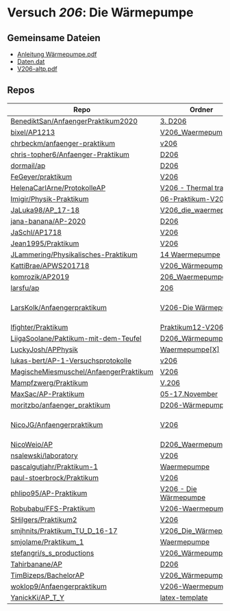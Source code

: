 # Versuch *206*: Die Wärmepumpe

## Gemeinsame Dateien
- [Anleitung Wärmepumpe.pdf](https://docs.google.com/viewer?url=https://raw.githubusercontent.com/BenediktSan/AnfaengerPraktikum2020/main/Versuche%20Semester%20III/3.%20D206/Anleitung%20W%C3%A4rmepumpe.pdf)
- [Daten.dat](https://raw.githubusercontent.com/dormail/ap/main/D206/Daten.dat)
- [V206-altp.pdf](https://docs.google.com/viewer?url=https://raw.githubusercontent.com/LarsKolk/Anfaengerpraktikum/master/V206-Die%20W%C3%A4rmepumpe/V206-altp.pdf)

## Repos

|                                          Repo                                          |                                                                    Ordner                                                                    |                                                                                                                                                                                                                                                  PDFs                                                                                                                                                                                                                                                   |
|----------------------------------------------------------------------------------------|----------------------------------------------------------------------------------------------------------------------------------------------|---------------------------------------------------------------------------------------------------------------------------------------------------------------------------------------------------------------------------------------------------------------------------------------------------------------------------------------------------------------------------------------------------------------------------------------------------------------------------------------------------------|
|[BenediktSan/AnfaengerPraktikum2020](../repo/BenediktSan/AnfaengerPraktikum2020)        |[3. D206](https://github.com/BenediktSan/AnfaengerPraktikum2020/tree/main/Versuche%20Semester%20III/3.%20D206)                                |–                                                                                                                                                                                                                                                                                                                                                                                                                                                                                                        |
|[bixel/AP1213](../repo/bixel/AP1213)                                                    |[V206_Waermepumpe](https://github.com/bixel/AP1213/tree/master/V206_Waermepumpe)                                                              |[00_protokoll.pdf](https://docs.google.com/viewer?url=https://raw.githubusercontent.com/bixel/AP1213/master/V206_Waermepumpe/00_protokoll.pdf)                                                                                                                                                                                                                                                                                                                                                           |
|[chrbeckm/anfaenger-praktikum](../repo/chrbeckm/anfaenger-praktikum)                    |[v206](https://github.com/chrbeckm/anfaenger-praktikum/tree/master/v206)                                                                      |[main.pdf](https://docs.google.com/viewer?url=https://raw.githubusercontent.com/NicoWeio/awesome-ap-pdfs/main/chrbeckm%E2%88%95anfaenger-praktikum/206/main.pdf) \*                                                                                                                                                                                                                                                                                                                                      |
|[chris-topher6/Anfaenger-Praktikum](../repo/chris-topher6/Anfaenger-Praktikum)          |[D206](https://github.com/chris-topher6/Anfaenger-Praktikum/tree/master/D206)                                                                 |–                                                                                                                                                                                                                                                                                                                                                                                                                                                                                                        |
|[dormail/ap](../repo/dormail/ap)                                                        |[D206](https://github.com/dormail/ap/tree/main/D206)                                                                                          |[main.pdf](https://docs.google.com/viewer?url=https://raw.githubusercontent.com/NicoWeio/awesome-ap-pdfs/main/dormail%E2%88%95ap/206/main.pdf) \*                                                                                                                                                                                                                                                                                                                                                        |
|[FeGeyer/praktikum](../repo/FeGeyer/praktikum)                                          |[V206](https://github.com/FeGeyer/praktikum/tree/master/3_Semester/V206)                                                                      |[V206.pdf](https://docs.google.com/viewer?url=https://raw.githubusercontent.com/FeGeyer/praktikum/master/3_Semester/PDF%20Dateien/V206.pdf)                                                                                                                                                                                                                                                                                                                                                              |
|[HelenaCarlArne/ProtokolleAP](../repo/HelenaCarlArne/ProtokolleAP)                      |[V206 - Thermal transfer](https://github.com/HelenaCarlArne/ProtokolleAP/tree/master/V206%20-%20Thermal%20transfer)                           |–                                                                                                                                                                                                                                                                                                                                                                                                                                                                                                        |
|[Imigir/Physik-Praktikum](../repo/Imigir/Physik-Praktikum)                              |[06-Praktikum-V206](https://github.com/Imigir/Physik-Praktikum/tree/master/06-Praktikum-V206)                                                 |–                                                                                                                                                                                                                                                                                                                                                                                                                                                                                                        |
|[JaLuka98/AP_17-18](../repo/JaLuka98/AP_17-18)                                          |[V206_die_waermepumpe](https://github.com/JaLuka98/AP_17-18/tree/master/V206_die_waermepumpe)                                                 |[main.pdf](https://docs.google.com/viewer?url=https://raw.githubusercontent.com/NicoWeio/awesome-ap-pdfs/main/JaLuka98%E2%88%95AP_17-18/206/main.pdf) \*                                                                                                                                                                                                                                                                                                                                                 |
|[jana-banana/AP-2020](../repo/jana-banana/AP-2020)                                      |[D206](https://github.com/jana-banana/AP-2020/tree/main/we%20did%20that/D206)                                                                 |[main.pdf](https://docs.google.com/viewer?url=https://raw.githubusercontent.com/NicoWeio/awesome-ap-pdfs/main/jana-banana%E2%88%95AP-2020/206/main.pdf) \*                                                                                                                                                                                                                                                                                                                                               |
|[JaSchl/AP1718](../repo/JaSchl/AP1718)                                                  |[V206](https://github.com/JaSchl/AP1718/tree/master/V206)                                                                                     |[korrektur.pdf](https://docs.google.com/viewer?url=https://raw.githubusercontent.com/JaSchl/AP1718/master/V206/korrektur.pdf)                                                                                                                                                                                                                                                                                                                                                                            |
|[Jean1995/Praktikum](../repo/Jean1995/Praktikum)                                        |[V206](https://github.com/Jean1995/Praktikum/tree/master/V206)                                                                                |[V206.pdf](https://docs.google.com/viewer?url=https://raw.githubusercontent.com/Jean1995/Praktikum/master/Protokolle_Fertig/V206.pdf)                                                                                                                                                                                                                                                                                                                                                                    |
|[JLammering/Physikalisches-Praktikum](../repo/JLammering/Physikalisches-Praktikum)      |[14 Waermepumpe](https://github.com/JLammering/Physikalisches-Praktikum/tree/master/14%20Waermepumpe)                                         |[main.pdf](https://docs.google.com/viewer?url=https://raw.githubusercontent.com/NicoWeio/awesome-ap-pdfs/main/JLammering%E2%88%95Physikalisches-Praktikum/206/main.pdf) \*                                                                                                                                                                                                                                                                                                                               |
|[KattiBrae/APWS201718](../repo/KattiBrae/APWS201718)                                    |[V206_Wärmepumpe](https://github.com/KattiBrae/APWS201718/tree/master/AP1/V206_W%C3%A4rmepumpe)                                               |–                                                                                                                                                                                                                                                                                                                                                                                                                                                                                                        |
|[komrozik/AP2019](../repo/komrozik/AP2019)                                              |[206_Waermepumpe](https://github.com/komrozik/AP2019/tree/master/206_Waermepumpe)                                                             |[206_Waermepumpe.pdf](https://docs.google.com/viewer?url=https://raw.githubusercontent.com/komrozik/AP2019/master/206_Waermepumpe/206_Waermepumpe.pdf)                                                                                                                                                                                                                                                                                                                                                   |
|[larsfu/ap](../repo/larsfu/ap)                                                          |[206](https://github.com/larsfu/ap/tree/master/206)                                                                                           |–                                                                                                                                                                                                                                                                                                                                                                                                                                                                                                        |
|[LarsKolk/Anfaengerpraktikum](../repo/LarsKolk/Anfaengerpraktikum)                      |[V206-Die Wärmepumpe](https://github.com/LarsKolk/Anfaengerpraktikum/tree/master/V206-Die%20W%C3%A4rmepumpe)                                  |[main.pdf](https://docs.google.com/viewer?url=https://raw.githubusercontent.com/LarsKolk/Anfaengerpraktikum/master/V206-Die%20W%C3%A4rmepumpe/main.pdf)<br/>[main_itemize.pdf](https://docs.google.com/viewer?url=https://raw.githubusercontent.com/LarsKolk/Anfaengerpraktikum/master/V206-Die%20W%C3%A4rmepumpe/main_itemize.pdf)<br/>[V206-altp.pdf](https://docs.google.com/viewer?url=https://raw.githubusercontent.com/LarsKolk/Anfaengerpraktikum/master/V206-Die%20W%C3%A4rmepumpe/V206-altp.pdf)|
|[lfighter/Praktikum](../repo/lfighter/Praktikum)                                        |[Praktikum12-V206](https://github.com/lfighter/Praktikum/tree/master/Praktikum12-V206)                                                        |–                                                                                                                                                                                                                                                                                                                                                                                                                                                                                                        |
|[LiigaSoolane/Paktikum-mit-dem-Teufel](../repo/LiigaSoolane/Paktikum-mit-dem-Teufel)    |[D206_Wärmepumpe](https://github.com/LiigaSoolane/Paktikum-mit-dem-Teufel/tree/main/D206_W%C3%A4rmepumpe)                                     |–                                                                                                                                                                                                                                                                                                                                                                                                                                                                                                        |
|[LuckyJosh/APPhysik](../repo/LuckyJosh/APPhysik)                                        |[Waermepumpe[X]](https://github.com/LuckyJosh/APPhysik/tree/master/Waermepumpe%5BX%5D)                                                        |–                                                                                                                                                                                                                                                                                                                                                                                                                                                                                                        |
|[lukas-bert/AP-1-Versuchsprotokolle](../repo/lukas-bert/AP-1-Versuchsprotokolle)        |[v206](https://github.com/lukas-bert/AP-1-Versuchsprotokolle/tree/main/v206)                                                                  |–                                                                                                                                                                                                                                                                                                                                                                                                                                                                                                        |
|[MagischeMiesmuschel/AnfaengerPraktikum](../repo/MagischeMiesmuschel/AnfaengerPraktikum)|[V206](https://github.com/MagischeMiesmuschel/AnfaengerPraktikum/tree/master/V206)                                                            |[main.pdf](https://docs.google.com/viewer?url=https://raw.githubusercontent.com/NicoWeio/awesome-ap-pdfs/main/MagischeMiesmuschel%E2%88%95AnfaengerPraktikum/206/main.pdf) \*                                                                                                                                                                                                                                                                                                                            |
|[Mampfzwerg/Praktikum](../repo/Mampfzwerg/Praktikum)                                    |[V.206](https://github.com/Mampfzwerg/Praktikum/tree/master/V.206)                                                                            |[main.pdf](https://docs.google.com/viewer?url=https://raw.githubusercontent.com/Mampfzwerg/Praktikum/master/V.206/latex-template/main.pdf)                                                                                                                                                                                                                                                                                                                                                               |
|[MaxSac/AP-Praktikum](../repo/MaxSac/AP-Praktikum)                                      |[05-17.November](https://github.com/MaxSac/AP-Praktikum/tree/master/05-17.November)                                                           |[main.pdf](https://docs.google.com/viewer?url=https://raw.githubusercontent.com/MaxSac/AP-Praktikum/master/05-17.November/build/main.pdf)                                                                                                                                                                                                                                                                                                                                                                |
|[moritzbo/anfaenger_praktikum](../repo/moritzbo/anfaenger_praktikum)                    |[D206-Wärmepumpe](https://github.com/moritzbo/anfaenger_praktikum/tree/main/D206-W%C3%A4rmepumpe)                                             |–                                                                                                                                                                                                                                                                                                                                                                                                                                                                                                        |
|[NicoJG/Anfaengerpraktikum](../repo/NicoJG/Anfaengerpraktikum)                          |[V206](https://github.com/NicoJG/Anfaengerpraktikum/tree/master/V206)                                                                         |[Abgabe.pdf](https://docs.google.com/viewer?url=https://raw.githubusercontent.com/NicoJG/Anfaengerpraktikum/master/V206/Abgabe.pdf)<br/>[main.pdf](https://docs.google.com/viewer?url=https://raw.githubusercontent.com/NicoWeio/awesome-ap-pdfs/main/NicoJG%E2%88%95Anfaengerpraktikum/206/main.pdf) \*<br/>[V206_Feedback.pdf](https://docs.google.com/viewer?url=https://raw.githubusercontent.com/NicoJG/Anfaengerpraktikum/master/V206/V206_Feedback.pdf)                                           |
|[NicoWeio/AP](../repo/NicoWeio/AP)                                                      |[D206_Waermepumpe](https://github.com/NicoWeio/AP/tree/gh-pages/D206_Waermepumpe)                                                             |[main.pdf](https://docs.google.com/viewer?url=https://raw.githubusercontent.com/NicoWeio/AP/gh-pages/D206_Waermepumpe/build/main.pdf)                                                                                                                                                                                                                                                                                                                                                                    |
|[nsalewski/laboratory](../repo/nsalewski/laboratory)                                    |[V206](https://github.com/nsalewski/laboratory/tree/master/V206)                                                                              |–                                                                                                                                                                                                                                                                                                                                                                                                                                                                                                        |
|[pascalgutjahr/Praktikum-1](../repo/pascalgutjahr/Praktikum-1)                          |[Waermepumpe](https://github.com/pascalgutjahr/Praktikum-1/tree/master/Waermepumpe)                                                           |–                                                                                                                                                                                                                                                                                                                                                                                                                                                                                                        |
|[paul-stoerbrock/Praktikum](../repo/paul-stoerbrock/Praktikum)                          |[V206](https://github.com/paul-stoerbrock/Praktikum/tree/master/V206)                                                                         |[V206.pdf](https://docs.google.com/viewer?url=https://raw.githubusercontent.com/NicoWeio/awesome-ap-pdfs/main/paul-stoerbrock%E2%88%95Praktikum/206/V206.pdf) \*                                                                                                                                                                                                                                                                                                                                         |
|[phlipo95/AP-Praktikum](../repo/phlipo95/AP-Praktikum)                                  |[V206 - Die Wärmepumpe](https://github.com/phlipo95/AP-Praktikum/tree/master/V206%20-%20Die%20W%C3%A4rmepumpe)                                |[main.pdf](https://docs.google.com/viewer?url=https://raw.githubusercontent.com/NicoWeio/awesome-ap-pdfs/main/phlipo95%E2%88%95AP-Praktikum/206/main.pdf) \*                                                                                                                                                                                                                                                                                                                                             |
|[Robubabu/FFS-Praktikum](../repo/Robubabu/FFS-Praktikum)                                |[V206-Waermepumpe](https://github.com/Robubabu/FFS-Praktikum/tree/master/V206-Waermepumpe)                                                    |[V206.pdf](https://docs.google.com/viewer?url=https://raw.githubusercontent.com/Robubabu/FFS-Praktikum/master/Versuchs_pdfs/WS/V206.pdf)                                                                                                                                                                                                                                                                                                                                                                 |
|[SHilgers/Praktikum2](../repo/SHilgers/Praktikum2)                                      |[V206](https://github.com/SHilgers/Praktikum2/tree/master/V206)                                                                               |–                                                                                                                                                                                                                                                                                                                                                                                                                                                                                                        |
|[smjhnits/Praktikum_TU_D_16-17](../repo/smjhnits/Praktikum_TU_D_16-17)                  |[V206_Die_Wärmepumpe](https://github.com/smjhnits/Praktikum_TU_D_16-17/tree/master/Anf%C3%A4ngerpraktikum/Protokolle/V206_Die_W%C3%A4rmepumpe)|[V206.pdf](https://docs.google.com/viewer?url=https://raw.githubusercontent.com/smjhnits/Praktikum_TU_D_16-17/master/Anf%C3%A4ngerpraktikum/Fertige%20Protokolle/V206.pdf)                                                                                                                                                                                                                                                                                                                               |
|[smjolame/Praktikum_1](../repo/smjolame/Praktikum_1)                                    |[Waermepumpe](https://github.com/smjolame/Praktikum_1/tree/master/Waermepumpe)                                                                |–                                                                                                                                                                                                                                                                                                                                                                                                                                                                                                        |
|[stefangri/s_s_productions](../repo/stefangri/s_s_productions)                          |[V206_Wärmepumpe](https://github.com/stefangri/s_s_productions/tree/master/PHY341/V206_W%C3%A4rmepumpe)                                       |–                                                                                                                                                                                                                                                                                                                                                                                                                                                                                                        |
|[Tahirbanane/AP](../repo/Tahirbanane/AP)                                                |[D206](https://github.com/Tahirbanane/AP/tree/main/D206)                                                                                      |[main.pdf](https://docs.google.com/viewer?url=https://raw.githubusercontent.com/NicoWeio/awesome-ap-pdfs/main/Tahirbanane%E2%88%95AP/206/main.pdf) \*                                                                                                                                                                                                                                                                                                                                                    |
|[TimBizeps/BachelorAP](../repo/TimBizeps/BachelorAP)                                    |[V206_Wärmepumpe](https://github.com/TimBizeps/BachelorAP/tree/master/V206_W%C3%A4rmepumpe)                                                   |[V206.pdf](https://docs.google.com/viewer?url=https://raw.githubusercontent.com/TimBizeps/BachelorAP/master/V206_W%C3%A4rmepumpe/V206.pdf)                                                                                                                                                                                                                                                                                                                                                               |
|[woklop9/Anfaengerpraktikum](../repo/woklop9/Anfaengerpraktikum)                        |[V206-Waermepumpe](https://github.com/woklop9/Anfaengerpraktikum/tree/master/V206-Waermepumpe)                                                |–                                                                                                                                                                                                                                                                                                                                                                                                                                                                                                        |
|[YanickKi/AP_T_Y](../repo/YanickKi/AP_T_Y)                                              |[latex-template](https://github.com/YanickKi/AP_T_Y/tree/main/latex-template)                                                                 |–                                                                                                                                                                                                                                                                                                                                                                                                                                                                                                        |
